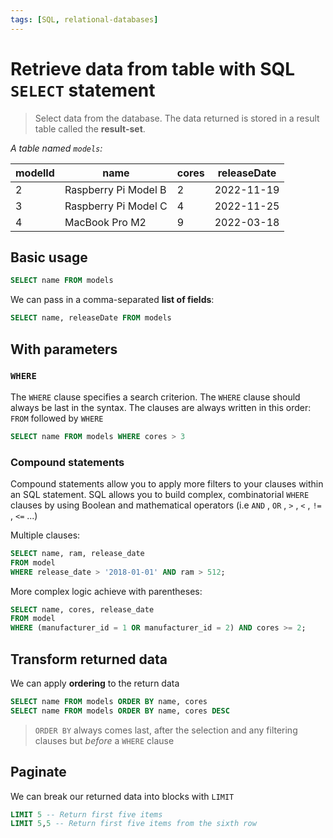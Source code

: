 ```yaml
---
tags: [SQL, relational-databases]
---
```


# Retrieve data from table with SQL `SELECT` statement

> Select data from the database. The data returned is stored in a result table
> called the **result-set**.

_A table named `models`:_

| modelId | name                 | cores | releaseDate |
| ------- | -------------------- | ----- | ----------- |
| 2       | Raspberry Pi Model B | 2     | 2022-11-19  |
| 3       | Raspberry Pi Model C | 4     | 2022-11-25  |
| 4       | MacBook Pro M2       | 9     | 2022-03-18  |

## Basic usage

```sql
SELECT name FROM models
```

We can pass in a comma-separated **list of fields**:

```sql
SELECT name, releaseDate FROM models
```

## With parameters

### `WHERE`

The `WHERE` clause specifies a search criterion. The `WHERE` clause should
always be last in the syntax. The clauses are always written in this order:
`FROM` followed by `WHERE`

```sql
SELECT name FROM models WHERE cores > 3
```

### Compound statements

Compound statements allow you to apply more filters to your clauses within an
SQL statement. SQL allows you to build complex, combinatorial `WHERE` clauses by
using Boolean and mathematical operators (i.e `AND` , `OR` , `>` , `<` , `!=` ,
`<=` ...)

Multiple clauses:

```sql
SELECT name, ram, release_date
FROM model
WHERE release_date > '2018-01-01' AND ram > 512;
```

More complex logic achieve with parentheses:

```sql
SELECT name, cores, release_date
FROM model
WHERE (manufacturer_id = 1 OR manufacturer_id = 2) AND cores >= 2;
```

## Transform returned data

We can apply **ordering** to the return data

```sql
SELECT name FROM models ORDER BY name, cores
SELECT name FROM models ORDER BY name, cores DESC
```

> `ORDER BY` always comes last, after the selection and any filtering clauses
> but _before_ a `WHERE` clause

## Paginate

We can break our returned data into blocks with `LIMIT`

```sql
LIMIT 5 -- Return first five items
LIMIT 5,5 -- Return first five items from the sixth row
```
